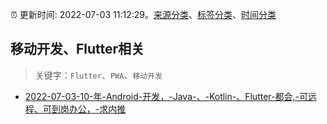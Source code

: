 :alarm_clock: 更新时间: 2022-07-03 11:12:29。[来源分类](../README.md)、[标签分类](../TAGS.md)、[时间分类](../TIMELINE.md)

## 移动开发、Flutter相关


> 关键字：`Flutter`、`PWA`、`移动开发`



- [2022-07-03-10-年-Android-开发，-Java-、-Kotlin-、Flutter-都会,-可远程、可到岗办公，-求内推](https://www.v2ex.com/t/863789) 
